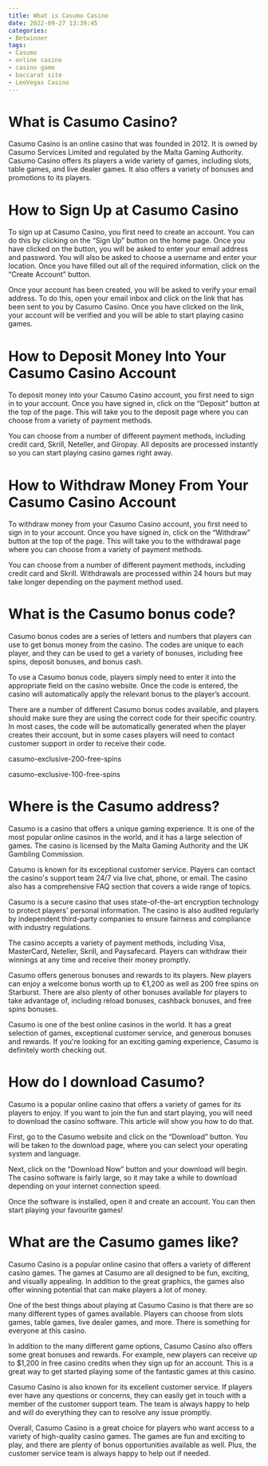 ```yaml
---
title: What is Casumo Casino 
date: 2022-09-27 13:39:45
categories:
- Betwinner
tags:
- Casumo
- online casino
- casino game
- baccarat site
- LeoVegas Casino
---
```



#  What is Casumo Casino? 

Casumo Casino is an online casino that was founded in 2012. It is owned by Casumo Services Limited and regulated by the Malta Gaming Authority. Casumo Casino offers its players a wide variety of games, including slots, table games, and live dealer games. It also offers a variety of bonuses and promotions to its players. 

# How to Sign Up at Casumo Casino 

To sign up at Casumo Casino, you first need to create an account. You can do this by clicking on the “Sign Up” button on the home page. Once you have clicked on the button, you will be asked to enter your email address and password. You will also be asked to choose a username and enter your location. Once you have filled out all of the required information, click on the “Create Account” button. 

Once your account has been created, you will be asked to verify your email address. To do this, open your email inbox and click on the link that has been sent to you by Casumo Casino. Once you have clicked on the link, your account will be verified and you will be able to start playing casino games. 

# How to Deposit Money Into Your Casumo Casino Account 

To deposit money into your Casumo Casino account, you first need to sign in to your account. Once you have signed in, click on the “Deposit” button at the top of the page. This will take you to the deposit page where you can choose from a variety of payment methods. 

You can choose from a number of different payment methods, including credit card, Skrill, Neteller, and Giropay. All deposits are processed instantly so you can start playing casino games right away. 

# How to Withdraw Money From Your Casumo Casino Account 

To withdraw money from your Casumo Casino account, you first need to sign in to your account. Once you have signed in, click on the “Withdraw” button at the top of the page. This will take you to the withdrawal page where you can choose from a variety of payment methods. 

You can choose from a number of different payment methods, including credit card and Skrill. Withdrawals are processed within 24 hours but may take longer depending on the payment method used.

#  What is the Casumo bonus code? 

Casumo bonus codes are a series of letters and numbers that players can use to get bonus money from the casino. The codes are unique to each player, and they can be used to get a variety of bonuses, including free spins, deposit bonuses, and bonus cash. 

To use a Casumo bonus code, players simply need to enter it into the appropriate field on the casino website. Once the code is entered, the casino will automatically apply the relevant bonus to the player’s account. 

There are a number of different Casumo bonus codes available, and players should make sure they are using the correct code for their specific country. In most cases, the code will be automatically generated when the player creates their account, but in some cases players will need to contact customer support in order to receive their code. 

casumo-exclusive-200-free-spins

casumo-exclusive-100-free-spins

#  Where is the Casumo address? 

Casumo is a casino that offers a unique gaming experience. It is one of the most popular online casinos in the world, and it has a large selection of games. The casino is licensed by the Malta Gaming Authority and the UK Gambling Commission.

Casumo is known for its exceptional customer service. Players can contact the casino's support team 24/7 via live chat, phone, or email. The casino also has a comprehensive FAQ section that covers a wide range of topics.

Casumo is a secure casino that uses state-of-the-art encryption technology to protect players' personal information. The casino is also audited regularly by independent third-party companies to ensure fairness and compliance with industry regulations.

The casino accepts a variety of payment methods, including Visa, MasterCard, Neteller, Skrill, and Paysafecard. Players can withdraw their winnings at any time and receive their money promptly.

Casumo offers generous bonuses and rewards to its players. New players can enjoy a welcome bonus worth up to €1,200 as well as 200 free spins on Starburst. There are also plenty of other bonuses available for players to take advantage of, including reload bonuses, cashback bonuses, and free spins bonuses.

Casumo is one of the best online casinos in the world. It has a great selection of games, exceptional customer service, and generous bonuses and rewards. If you're looking for an exciting gaming experience, Casumo is definitely worth checking out.

#  How do I download Casumo? 

Casumo is a popular online casino that offers a variety of games for its players to enjoy. If you want to join the fun and start playing, you will need to download the casino software. This article will show you how to do that.

First, go to the Casumo website and click on the “Download” button. You will be taken to the download page, where you can select your operating system and language.

Next, click on the “Download Now” button and your download will begin. The casino software is fairly large, so it may take a while to download depending on your internet connection speed.

Once the software is installed, open it and create an account. You can then start playing your favourite games!

#  What are the Casumo games like?

Casumo Casino is a popular online casino that offers a variety of different casino games. The games at Casumo are all designed to be fun, exciting, and visually appealing. In addition to the great graphics, the games also offer winning potential that can make players a lot of money.

One of the best things about playing at Casumo Casino is that there are so many different types of games available. Players can choose from slots games, table games, live dealer games, and more. There is something for everyone at this casino.

In addition to the many different game options, Casumo Casino also offers some great bonuses and rewards. For example, new players can receive up to $1,200 in free casino credits when they sign up for an account. This is a great way to get started playing some of the fantastic games at this casino.

Casumo Casino is also known for its excellent customer service. If players ever have any questions or concerns, they can easily get in touch with a member of the customer support team. The team is always happy to help and will do everything they can to resolve any issue promptly.

Overall, Casumo Casino is a great choice for players who want access to a variety of high-quality casino games. The games are fun and exciting to play, and there are plenty of bonus opportunities available as well. Plus, the customer service team is always happy to help out if needed.